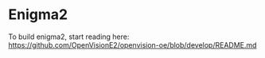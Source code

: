 Enigma2
=======
To build enigma2, start reading here: https://github.com/OpenVisionE2/openvision-oe/blob/develop/README.md
